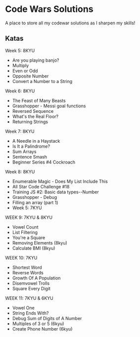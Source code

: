# Code Wars Solutions

A place to store all my codewar solutions as I sharpen my skills!

## Katas

Week 5: 8KYU

- Are you playing banjo?
- Multiply
- Even or Odd
- Opposite Number
- Convert a Number to a String

Week 6:  8KYU

- The Feast of Many Beasts
- Grasshopper -  Messi goal functions
- Reversed Sequence
- What's the Real Floor?
- Returning Strings


Week 7:  8KYU

- A Needle in a Haystack
- Is It a Palindrome?
- Sum Arrays
- Sentence Smash
- Beginner Series #4 Cockroach

Week 8: 8KYU

- Enumerable Magic - Does My List Include This
- All Star Code Challenge #18
- Training JS #2: Basic data types--Number
- Grasshopper - Debug
- Filling an array (part 1)
- Week 5: 7KYU

WEEK 9: 7KYU & 8KYU
- Vowel Count
- List Filtering
- You're a Square
- Removing Elements (8kyu)
- Calculate BMI (8kyu)


WEEK 10: 7KYU
- Shortest Word
- Reverse Words
- Growth Of A Population
- Disemvowel Trolls
- Square Every Digit

WEEK 11: 7KYU & 6KYU
- Vowel One
- String Ends With?
- Debug Sum of Digits of A Number
- Multiples of 3 or 5 (6kyu)
- Create Phone Number (6kyu)